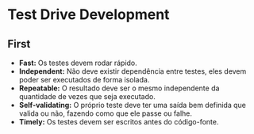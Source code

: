 # Test Drive Development

## First

- **Fast:** Os testes devem rodar rápido.
- **Independent:** Não deve existir dependência entre testes, eles devem poder ser executados de forma isolada.
- **Repeatable:** O resultado deve ser o mesmo independente da quantidade de vezes que seja executado.
- **Self-validating:** O próprio teste deve ter uma saída bem definida que valida ou não, fazendo como que ele passe ou falhe.
- **Timely:** Os testes devem ser escritos antes do código-fonte.